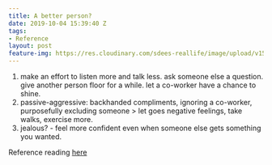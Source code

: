 ```yaml
---
title: A better person?
date: 2019-10-04 15:39:40 Z
tags:
- Reference
layout: post
feature-img: https://res.cloudinary.com/sdees-reallife/image/upload/v1555658919/sample_feature_img.png
---
```


1. make an effort to listen more and talk less. ask someone else a question. give another person floor for a while. let a co-worker have a chance to shine.
2. passive-aggressive: backhanded compliments, ignoring a co-worker, purposefully excluding someone > let goes negative feelings, take walks, exercise more.
3. jealous? - feel more confident even when someone else gets something you wanted.

Reference reading [here](https://getpocket.com/explore/item/3-signs-you-re-the-toxic-person-in-your-workplace-and-what-to-do-about-it)
